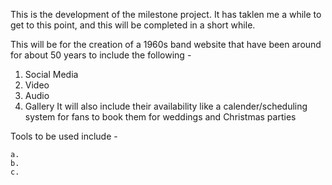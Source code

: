 This is the development of the milestone project. It has taklen me a 
while to get to this point, and this will be completed in a short while.

This will be for the creation of a 1960s band website that have been around for about 50 years to include the following - 
   1. Social Media
   2. Video
   3. Audio
   4. Gallery
It will also include their availability like a calender/scheduling system  for
fans to book them for weddings and Christmas parties

Tools to be used include - 

    a.
    b.
    c.